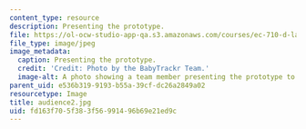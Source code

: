 ```yaml
---
content_type: resource
description: Presenting the prototype.
file: https://ol-ocw-studio-app-qa.s3.amazonaws.com/courses/ec-710-d-lab-medical-technologies-for-the-developing-world-spring-2010/fd163f705f383f56991496b69e21ed9c_audience2.jpg
file_type: image/jpeg
image_metadata:
  caption: Presenting the prototype.
  credit: 'Credit: Photo by the BabyTrackr Team.'
  image-alt: A photo showing a team member presenting the prototype to an attendee.
parent_uid: e536b319-9193-b55a-39cf-dc26a2849a02
resourcetype: Image
title: audience2.jpg
uid: fd163f70-5f38-3f56-9914-96b69e21ed9c
---
```

